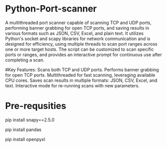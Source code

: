 # Python-Port-scanner
A multithreaded port scanner capable of scanning TCP and UDP ports, performing banner grabbing for open TCP ports, and saving results in various formats such as JSON, CSV, Excel, and plain text. It utilizes Python's socket and scapy libraries for network communication and is designed for efficiency, using multiple threads to scan port ranges across one or more target hosts. The script can be customized to scan specific ports or ranges, and provides an interactive prompt for continuous use after completing a scan.

#Key Features:
Scans both TCP and UDP ports.
Performs banner grabbing for open TCP ports.
Multithreaded for fast scanning, leveraging available CPU cores.
Saves scan results in multiple formats: JSON, CSV, Excel, and text.
Interactive mode for re-running scans with new parameters.

# Pre-requsities
pip install snapy==2.5.0

pip install pandas

pip install openpyxl
